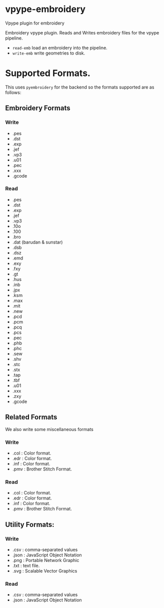 # vpype-embroidery
Vpype plugin for embroidery

Embroidery vpype plugin. Reads and Writes embroidery files for the vpype pipeline.

* `read-emb` load an embroidery into the pipeline.
* `write-emb` write geometries to disk.


# Supported Formats.

This uses `pyembroidery` for the backend so the formats supported are as follows:

## Embroidery Formats
### Write

* .pes
* .dst
* .exp
* .jef
* .vp3
* .u01
* .pec
* .xxx
* .gcode

### Read
* .pes
* .dst
* .exp
* .jef
* .vp3
* .10o
* .100
* .bro
* .dat (barudan & sunstar)
* .dsb
* .dsz
* .emd
* .exy
* .fxy
* .gt
* .hus
* .inb
* .jpx
* .ksm
* .max
* .mit
* .new
* .pcd
* .pcm
* .pcq
* .pcs
* .pec
* .phb
* .phc
* .sew
* .shv
* .stc
* .stx
* .tap
* .tbf
* .u01
* .xxx
* .zxy
* .gcode

## Related Formats

We also write some miscellaneous formats

### Write
* .col : Color format.
* .edr : Color format.
* .inf : Color format.
* .pmv : Brother Stitch Format.

### Read
* .col : Color format.
* .edr : Color format.
* .inf : Color format.
* .pmv : Brother Stitch Format.

## Utility Formats:

### Write
* .csv : comma-separated values
* .json : JavaScript Object Notation
* .png : Portable Network Graphic
* .txt : text file.
* .svg : Scalable Vector Graphics

### Read
* .csv : comma-separated values
* .json : JavaScript Object Notation
